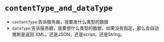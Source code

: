 # `contentType_and_dataType`

- `contentType`:告诉服务器，我要发什么类型的数据
- `dataType`:告诉服务器，我要想什么类型的数据，如果没有指定，那么会自动推断是返回 XML，还是JSON，还是script，还是String。